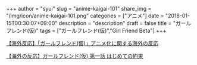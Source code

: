 +++
author = "syui"
slug = "anime-kaigai-101"
share_img = "/img/icon/anime-kaigai-101.png"
categories = ["アニメ"]
date = "2018-01-15T00:30:07+09:00"
description = "description"
draft = false
title = "ガールフレンド(仮)"
tags = ["ガールフレンド(仮)","Girl Friend Beta"]
+++



<a href="http://translated.blog.jp/archives/8821812.html" rel="nofollow" target="_blank" title="【海外反応】「ガールフレンド(仮)」アニメ化に関する海外の反応">【海外反応】「ガールフレンド(仮)」アニメ化に関する海外の反応</a>

<a href="http://web.archive.org/web/20150628201334/http://xn--u9j9esel4i3c0es905a46jrpqtj9a.com/?p=83" rel="nofollow" target="_blank" title="【海外の反応】ガールフレンド(仮) 第一話 はじめての約束">【海外の反応】ガールフレンド(仮) 第一話 はじめての約束</a>
